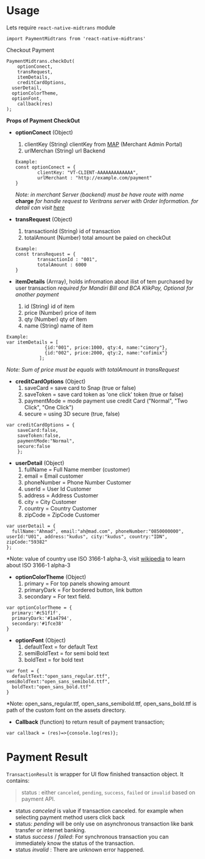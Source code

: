 # Usage
Lets require `react-native-midtrans` module

```
import PaymentMidtrans from 'react-native-midtrans'
```

Checkout Payment
```
PaymentMidtrans.checkOut(
	optionConect,
	transRequest,
	itemDetails,
	creditCardOptions,
  userDetail,
  optionColorTheme,
  optionFont,
	callback(res)
);
```


**Props of Payment CheckOut**
* 	**optionConect** (Object)
	1. clientKey (String) clientKey from [MAP](https://account.midtrans.com) (Merchant Admin 	Portal)
	2. urlMerchan (String) url Backend

	```
	Example:
	const optionConect = {
			clientKey: "VT-CLIENT-AAAAAAAAAAAAA",
			urlMerchant : "http://example.com/payment"
	}
	```

	*Note: in merchant Server (backend) must be have route with name* **charge** *for handle request to Veritrans server with Order Information.*
	*for detail can visit [here](http://mobile-docs.midtrans.com/#merchant-server-implementation)*

* 	**transRequest** (Object)
	1. 	transactionId (String) id of transaction
	2. 	totalAmount (Number) total amount be paied on checkOut

	```
	Example:
	const transRequest = {
			transactionId : "001",
			totalAmount : 6000
	}
	```

* 	**itemDetails** (Arrray), holds infromation about ilist of tem purchased by user transaction *required for Mandiri Bill and BCA KlikPay, Optional for another payment*
	1. id (String) id of item
	2. price (Number) price of item
	3. qty (Number) qty of item
	4. name (String) name of item

```
Example:
var itemDetails = [
              {id:"001", price:1000, qty:4, name:"cimory"},
              {id:"002", price:2000, qty:2, name:"cofimix"}
            ];
```

*Note: Sum of price must be equals with totalAmount in transRequest*

* **creditCardOptions** (Object)
    1. saveCard = save card to Snap (true or false)
    2. saveToken = save card token as 'one click' token (true or false)
    3. paymentMode = mode payment use credit Card ("Normal", "Two Click", "One Click")
    4. secure = using 3D secure (true, false)

```
var creditCardOptions = {
    saveCard:false,
    saveToken:false,
    paymentMode:"Normal",
    secure:false
    };
```

* **userDetail** (Object)
    1. fullName = Full Name member (customer)
    2. email = Email customer
    3. phoneNumber = Phone Number Customer
    4. userId = User Id Customer
    5. address = Address Customer
    6. city = City Customer
    7. country = Country Customer
    8. zipCode = ZipCode Customer

```
var userDetail = {
  fullName:"Ahmad", email:"ah@mad.com", phoneNumber:"0850000000", userId:"U01", address:"kudus", city:"kudus", country:"IDN", zipCode:"59382"
};
```
*Note: value of country use ISO 3166-1 alpha-3, visit [wikipedia](https://en.wikipedia.org/wiki/ISO_3166-1_alpha-3) to learn about ISO 3166-1 alpha-3

* **optionColorTheme** (Object)
    1. primary = For top panels showing amount
    2. primaryDark = For bordered button, link button
    3. secondary =  For text field.

```
var optionColorTheme = {
  primary:'#c51f1f',
  primaryDark:'#1a4794',
  secondary:'#1fce38'
}
```

* **optionFont** (Object)
    1. defaultText = for default Text
    2. semiBoldText = for semi bold text
    3. boldText =  for bold text

```
var font = {
  defaultText:"open_sans_regular.ttf", semiBoldText:"open_sans_semibold.ttf",
  boldText:"open_sans_bold.ttf"
}
```
*Note: open_sans_regular.ttf, open_sans_semibold.ttf, open_sans_bold.ttf is path of the custom font on the assets directory.

* 	**Callback** (function) to return result of payment transaction;

```
var callback = (res)=>{console.log(res)};
```

# Payment Result

`TransactionResult` is wrapper for UI flow finished transaction object. It contains:

> status : either `canceled`, `pending`, `success`, `failed` or `invalid` based on payment API.

* status *canceled* is value if transaction canceled. for example when selecting payment method users click back
* status: *pending* will be only use on asynchronous transaction like bank transfer or internet banking.
* status *success* / *failed*: For synchronous transaction you can immediately know the status of the transaction.
* status *invalid* : There are unknown error happened.

